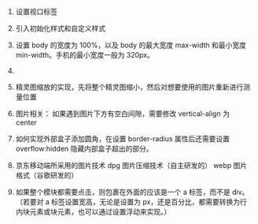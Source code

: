 1. 设置视口标签
2. 引入初始化样式和自定义样式
3. 设置 body 的宽度为 100%，以及 body 的最大宽度 max-width 和最小宽度 min-width。手机的最小宽度一般为 320px。
4.
5. 精灵图缩放的实现，先将整个精灵图缩小，然后对想要使用的图片重新进行测量位置

6. 图片相关：
   如果遇到图片下方有空白间隙，需要修改 vertical-align 为 center

7. 如何实现外部盒子添加圆角，在设置 border-radius 属性后还需要设置 overflow:hidden 隐藏内部盒子超出的部分。

8. 京东移动端所采用的图片技术
   dpg 图片压缩技术（自主研发的）
   webp 图片格式（谷歌研发的）

9. 如果整个模块都需要点击，则包裹在外面的应该是一个 a 标签，而不是 div。（若要对 a 标签设置宽高，无论是设置为 px，还是百分比，都需要转换为行内块元素或块元素，也可以通过设置浮动来实现。）
